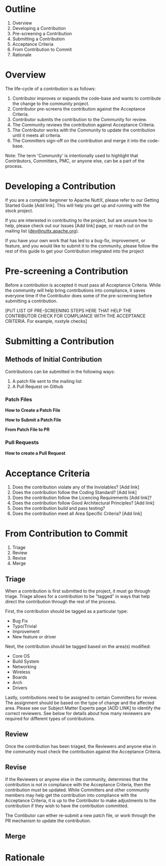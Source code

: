 # Outline

1. Overview
2. Developing a Contribution
3. Pre-screening a Contribution
4. Submitting a Contribution
5. Acceptance Criteria
6. From Contribution to Commit
7. Rationale

# Overview

The life-cycle of a contribution is as follows:

1. Contributor improves or expands the code-base and wants to contribute the change to the community project.
2. Contributor pre-screens the contribution against the Acceptance Criteria.
3. Contributor submits the contribution to the Community for review.
4. The Community reviews the contribution against Acceptance Criteria.
5. The Contributor works with the Community to update the contribution until it meets all criteria.
6. The Committers sign-off on the contribution and merge it into the code-base.

Note: The term 'Community' is intentionally used to highlight that Contributors, Committers, PMC, or anyone else, can be a part of the process. 

# Developing a Contribution

If you are a complete beginner to Apache NuttX, please refer to our Getting Started Guide [Add link]. This will help you get up and running with the stock project.

If you are interested in contributing to the project, but are unsure how to help, please check out our Issues [Add link] page, or reach out on the mailing list (dev@nuttx.apache.org).

If you have your own work that has led to a bug-fix, improvement, or feature, and you would like to submit it to the community, please follow the rest of this guide to get your Contribution integrated into the project

# Pre-screening a Contribution

Before a contribution is accepted it must pass all Acceptance Criteria. While the community will help bring contributions into compliance, it saves everyone time if the Contributor does some of the pre-screening before submitting a contribution.

[PUT LIST OF PRE-SCREENING STEPS HERE THAT HELP THE CONTRIBUTOR CHECK FOR COMPLIANCE WITH THE ACCEPTANCE CRITERIA. For example, nxstyle checks]


# Submitting a Contribution

## Methods of Initial Contribution

Contributions can be submitted in the following ways:

1. A patch file sent to the mailing list
2. A Pull Request on Github

### Patch Files

**How to Create a Patch File**

**How to Submit a Patch File**

**From Patch File to PR**

### Pull Requests

**How to create a Pull Request**

# Acceptance Criteria

1. Does the contribution violate any of the Inviolables? [Add link]
2. Does the contribution follow the Coding Standard? [Add link]
3. Does the contribution follow the Licencing Requirements [Add link]?
3. Does the contribution follow Good Architectural Principles? [Add link]
4. Does the contribution build and pass testing?
5. Does the contribution meet all Area Specific Criteria? [Add link] 

# From Contribution to Commit

1. Triage
2. Review
3. Revise
4. Merge

## Triage

When a contribution is first submitted to the project, it must go through triage. Triage allows for a contribution to be "tagged" in ways that help direct the contribution through the rest of the process.

First, the contribution should be tagged as a particular type:

- Bug Fix
- Typo/Trivial
- Improvement
- New feature or driver

Next, the contribution should be tagged based on the area(s) modified:

- Core OS
- Build System
- Networking
- Wireless
- Boards
- Arch
- Drivers

Lastly, contributions need to be assigned to certain Committers for review. The assignment should be based on the type of change and the affected area. Please see our Subject Matter Experts page [ADD LINK] to identify the correct reviewers. See below for details about how many reviewers are required for different types of contributions. 

## Review

Once the contribution has been triaged, the Reviewers and anyone else in the community must check the contribution against the Acceptance Criteria. 

## Revise

If the Reviewers or anyone else in the community, determines that the contribution is not in compliance with the Acceptance Criteria, then the contribution must be updated. While Committers and other community members may help get the contribution into compliance with the Acceptance Criteria, it is up to the Contributor to make adjustments to the contribution if they wish to have the contribution committed.

The Contibutor can either re-submit a new patch file, or work through the PR mechanism to update the contribution. 

## Merge

# Rationale
